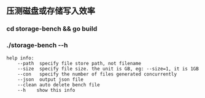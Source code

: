 ## 压测磁盘或存储写入效率
### cd storage-bench && go build
### ./storage-bench --h
    help info:
        --path  specify file store path, not filename
        --size  specify file size. the unit is GB, eg: --size=1, it is 1GB
        --con   specify the number of files generated concurrently
        --json  output json file
        --clean auto delete bench file
        --h    show this info 
